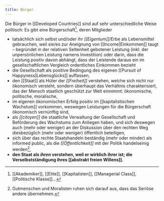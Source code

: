 ```yaml
---
title: Bürger
---
```


Die Bürger in [[Developed Countries]] sind auf sehr unterschiedliche Weise politisch: Es gibt eine Bürgerschaft[^wer], deren Mitglieder
- tatsächlich sich selbst und/oder ihr *[[Eigentum]]*/Erbe als Lebensmittel gebrauchen, weil sie/es zur Aneignung von [[Income|Einkommen]] taugt – begründet in der relativen Seltenheit gebotener Leistung (inkl. der unpersönlichen Leistung namens Investition) oder darin, dass die Leistung positiv davon abhängt, dass der Leistende daraus ein im gesellschaftlichen Vergleich ordentliches Einkommen bezieht
- die Gesellschaft als positive Bedingung des eigenen [[Pursuit of Happyness|Lebensglücks]] auffassen,
- den [[Staat]] als Hüter der *[[Freiheit]]* verstehen, welche sich nicht nur ökonomisch versteht, sondern überhaupt das Verhältnis charakterisiert, das der Mensch staatlich geschützt zur Welt einnimmt: ökonomische, politische, moralische,
- im eigenen ökonomischen Erfolg positiv im [[kapitalistischen Wachstum]] vorkommen, weswegen Leistungen für die Bürgerschaft ökonomisch vernünftig sind,
- als *[[citoyen]]* die staatliche Verwaltung der Gesellschaft und Beförderung des Wachstums zum Anliegen haben, und sich deswegen auch (mehr oder weniger) an der Diskussion über den rechten Weg diesbezüglich (mehr oder weniger) öffentlich beteiligen,
- sich über das rechte Staatshandeln beständig (mehr oder minder) als informed public, als die *[[Öffentlichkeit]]* mit der Politik handelseinig werden[^1],
- **den Staat als *ihren* verstehen, weil er wirklich ihrer ist; die Verselbstständigung ihres [[abstrakt freien Willens]].**

[^1]:  Gutmenschen und Moralisten ruhen sich darauf aus, dass das Seriöse andere übernehmen.
[^wer]: [[Akademiker]], [[Elite]], [[Kapitalisten]], [[Managerial Class]], [[Politische Klasse]]...
